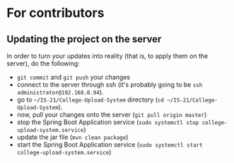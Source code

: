 # For contributors

## Updating the project on the server

In order to turn your updates into reality (that is, to apply them on the server), do the following:
- `git commit` and `git push` your changes
- connect to the server through ssh (it's probably going to be `ssh administrator@192.168.0.94`).
- go to `~/IS-21/College-Upload-System` directory (`cd ~/IS-21/College-Upload-System`).
- now, pull your changes onto the server (`git pull origin master`)
- stop the Spring Boot Application service (`sudo systemctl stop college-upload-system.service`)
- update the jar file (`mvn clean package`)
- start the Spring Boot Application service (`sudo systemctl start college-upload-system.service`)

